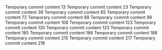 Temporary commit content 13
Temporary commit content 23
Temporary commit content 39
Temporary commit content 65
Temporary commit content 72
Temporary commit content 88
Temporary commit content 98
Temporary commit content 106
Temporary commit content 123
Temporary commit content 130
Temporary commit content 133
Temporary commit content 185
Temporary commit content 186
Temporary commit content 188
Temporary commit content 215
Temporary commit content 217
Temporary commit content 218
